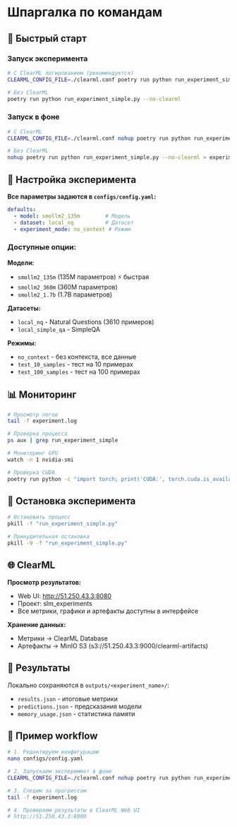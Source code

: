 # Шпаргалка по командам

## 🚀 Быстрый старт

### Запуск эксперимента
```bash
# С ClearML логированием (рекомендуется)
CLEARML_CONFIG_FILE=./clearml.conf poetry run python run_experiment_simple.py

# Без ClearML
poetry run python run_experiment_simple.py --no-clearml
```

### Запуск в фоне
```bash
# С ClearML
CLEARML_CONFIG_FILE=./clearml.conf nohup poetry run python run_experiment_simple.py > experiment.log 2>&1 &

# Без ClearML
nohup poetry run python run_experiment_simple.py --no-clearml > experiment.log 2>&1 &
```

## 🔧 Настройка эксперимента

**Все параметры задаются в `configs/config.yaml`:**

```yaml
defaults:
  - model: smollm2_135m        # Модель
  - dataset: local_nq          # Датасет  
  - experiment_mode: no_context # Режим
```

### Доступные опции:

**Модели:**
- `smollm2_135m` (135M параметров) ⚡ быстрая
- `smollm2_360m` (360M параметров)
- `smollm2_1.7b` (1.7B параметров)

**Датасеты:**
- `local_nq` - Natural Questions (3610 примеров)
- `local_simple_qa` - SimpleQA

**Режимы:**
- `no_context` - без контекста, все данные
- `test_10_samples` - тест на 10 примерах
- `test_100_samples` - тест на 100 примерах

## 📊 Мониторинг

```bash
# Просмотр логов
tail -f experiment.log

# Проверка процесса
ps aux | grep run_experiment_simple

# Мониторинг GPU
watch -n 1 nvidia-smi

# Проверка CUDA
poetry run python -c "import torch; print('CUDA:', torch.cuda.is_available())"
```

## 🛑 Остановка эксперимента

```bash
# Остановить процесс
pkill -f "run_experiment_simple.py"

# Принудительная остановка
pkill -9 -f "run_experiment_simple.py"
```

## 🌐 ClearML

**Просмотр результатов:**
- Web UI: http://51.250.43.3:8080
- Проект: slm_experiments
- Все метрики, графики и артефакты доступны в интерфейсе

**Хранение данных:**
- Метрики → ClearML Database
- Артефакты → MinIO S3 (s3://51.250.43.3:9000/clearml-artifacts)

## 📁 Результаты

Локально сохраняются в `outputs/<experiment_name>/`:
- `results.json` - итоговые метрики
- `predictions.json` - предсказания модели
- `memory_usage.json` - статистика памяти

## 🔄 Пример workflow

```bash
# 1. Редактируем конфигурацию
nano configs/config.yaml

# 2. Запускаем эксперимент в фоне
CLEARML_CONFIG_FILE=./clearml.conf nohup poetry run python run_experiment_simple.py > experiment.log 2>&1 &

# 3. Следим за прогрессом
tail -f experiment.log

# 4. Проверяем результаты в ClearML Web UI
# http://51.250.43.3:8080
```
